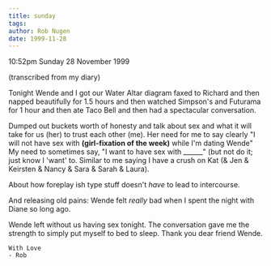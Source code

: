```yaml
---
title: sunday
tags: 
author: Rob Nugen
date: 1999-11-28
---
```


<p class=date>10:52pm Sunday 28 November 1999</p>
<p class=note>(transcribed from my diary)</p>

Tonight Wende and I got our Water Altar diagram faxed to Richard and
then napped beautifully for 1.5 hours and then watched Simpson's and
Futurama for 1 hour and then ate Taco Bell and then had a spectacular
conversation.

Dumped out buckets worth of honesty and talk about sex and what it will
take for us (her) to trust each other (me).  Her need for me to say
clearly "I will not have sex with ____(girl-fixation of the week)____
while I'm dating Wende"  My need to sometimes say, "I want to have sex
with ______"  (but not do it; just know I 'want' to.  Similar to me
saying I have a crush on Kat (& Jen & Keirsten & Nancy & Sara & Sarah &
Laura).

About how foreplay ish type stuff doesn't <em>have</em> to lead to
intercourse.

And releasing old pains:  Wende felt <em>really</em> bad when I spent
the night with Diane so long ago.

Wende left without us having sex tonight.  The conversation gave me the
strength to simply put myself to bed to sleep.  Thank you dear friend
Wende.

	With Love
	- Rob
